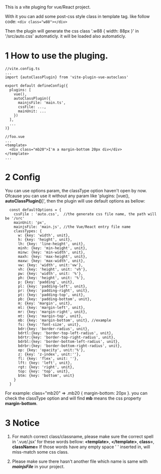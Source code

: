 This is a vite pluging for vue/React project.

With it you can add some post-css style class in template tag. like follow code:
``` <div class="w88"></div> ```

Then the plugin will generate the css class '.w88 { width: 88px }' in '/src/auto.css' automaticly. it will be loaded also automaticly.

# 1 How to use the pluging.

```
//vite.config.ts
...
import {autoClassPlugin} from 'vite-plugin-vue-autoclass'

export default defineConfig({
  plugins: [
    vue(), 
    autoClassPlugin({
      mainjsFile: 'main.ts',
      cssFile: ...,
      mainUnit: ...
    })
  ],
  ...
)}
```
```
//foo.vue
...
<template>
  <div class="mb20">I'm a margin-bottom 20px div</div>
</template>
...
```

# 2 Config

You can use options param, the classType option haven't open by now. Ofcause you can use it without any param like 'plugins: [vue(), **autoClassPlugin()**]', then the plugin will use default options as bellow:

```
  const defaultOptions = {
    cssFile : 'auto.css',  //the generate css file name, the path will be '/src'
    mainUnit: 'px',
    mainjsFile: 'main.js', //the Vue/React entry file name
    classTypes: {
      w: {key: 'width', unit},
      h: {key: 'height', unit},
      lh: {key: 'line-height', unit},
      minh: {key: 'min-height', unit},
      minw: {key: 'min-width', unit},
      maxh: {key: 'max-height', unit},
      maxw: {key: 'max-width', unit},
      vw: {key: 'width', unit:'vw'},
      vh: {key: 'height', unit: 'vh'},
      pw: {key: 'width', unit: '%'},
      ph: {key: 'height', unit: '%'},
      p: {key: 'padding', unit},
      pl: {key: 'padding-left', unit},
      pr: {key: 'padding-right', unit},
      pt: {key: 'padding-top', unit},
      pb: {key: 'padding-bottom', unit},
      m: {key: 'margin', unit},
      ml: {key: 'margin-left', unit},
      mr: {key: 'margin-right', unit},
      mt: {key: 'margin-top', unit},
      mb: {key: 'margin-bottom', unit}, //example
      fs: {key: 'font-size', unit},
      bdr:{key: 'border-radius', unit},
      bdrtl:{key: 'border-top-left-radius', unit},
      bdrtr:{key: 'border-top-right-radius', unit},
      bdrbl:{key: 'border-bottom-left-radius', unit},
      bdrbr:{key: 'border-bottom-right-radius', unit},
      op: {key: 'opacity', unit:'%'},
      z: {key: 'z-index', unit:''},
      fl: {key: 'flex', unit: ''},
      lft: {key: 'left', unit},
      rgt: {key: 'right', unit},
      top: {key: 'top', unit},
      btm: {key: 'bottom', unit}
    }
  }
```

For example: class="mb20" => .mb20 { margin-bottom: 20px }. you can check the classType option and will find **mb** means the css property **margin-bottom**.


# 3 Notice

1. For match correct class/classname, please make sure the correct spell in '.vue/.jsx' for these words bellow:
**<template\>**, **</template\>**, **class=**, **className=**
If those words have any empty space ' ' inserted in, will miss-match some css class.

2. Please make sure there hasn't another file which name is same with ***mainjsFile*** in your project. 
